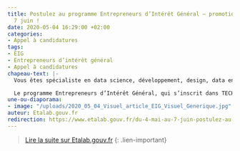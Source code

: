 ```yaml
---
title: Postulez au programme Entrepreneurs d’Intérêt Général – promotion 4  –  jusqu'au
  7 juin !
date: 2020-05-04 16:29:00 +02:00
categories:
- Appel à candidatures
tags:
- EIG
- Entrepreneurs d’intérêt général
- Appel à candidatures
chapeau-text: |-
  Vous êtes spécialiste en data science, développement, design, data engineering ou géomatique ? Rejoignez la quatrième promotion du programme Entrepreneurs d’Intérêt Général !

  Le programme Entrepreneurs d’Intérêt Général, qui s’inscrit dans TECH.GOUV, le programme d’accélération de la transformation numérique de l’Etat, lance un appel à candidatures pour permettre à des profils extérieurs à l’administration de contribuer à l’amélioration du service public à l’aide de leurs compétences numériques. Il vise à recruter une promotion de 41 entrepreneurs d’intérêt général (EIG) spécialistes du numérique qui intègreront l’administration en septembre 2020.
une-ou-diaporama:
- image: "/uploads/2020_05_04_Visuel_article_EIG_Visuel_Generique.jpg"
auteur: Etalab.gouv.fr
redirection: https://www.etalab.gouv.fr/du-4-mai-au-7-juin-postulez-au-programme-entrepreneurs-dinteret-general-promotion-4/
---
```


> [Lire la suite sur Etalab.gouv.fr](https://www.etalab.gouv.fr/du-4-mai-au-7-juin-postulez-au-programme-entrepreneurs-dinteret-general-promotion-4/)
{: .lien-important}